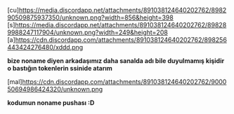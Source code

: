[cu]https://media.discordapp.net/attachments/891038124640202762/898290509875937350/unknown.png?width=856&height=398 
[s]https://media.discordapp.net/attachments/891038124640202762/898289988247117904/unknown.png?width=249&height=208
[a]https://cdn.discordapp.com/attachments/891038124640202762/898256443424276480/xddd.png 

**bize noname diyen arkadaşımız daha sanalda adı bile duyulmamış kişidir o bastığın tokenlerin ssinide atarım**

[mal]https://cdn.discordapp.com/attachments/891038124640202762/900050694986424320/unknown.png

**kodumun noname pushası :D**
